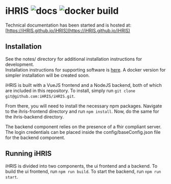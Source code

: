 # iHRIS ![docs](https://github.com/iHRIS/iHRIS/workflows/docs/badge.svg) ![docker build](https://github.com/iHRIS/iHRIS/workflows/docker/badge.svg)

Technical documentation has been started and is hosted at: [https://iHRIS.github.io/iHRIS](https://iHRIS.github.io/iHRIS)

## Installation

See the notes/ directory for additional installation instructions for development.  
Installation instructions for supporting software is [here](notes/install.md).
A docker version for simpler installation will be created soon.

iHRIS is built with a VueJS frontend and a NodeJS backend, both of which are included 
in this repository. To install, simply run 
`git clone git@github.com:iHRIS/iHRIS.git`.

From there, you will need to install the necessary npm packages. Navigate to the 
ihris-frontend directory and run `npm install`. Now, do the same for the ihris-backend 
directory.


The backend component relies on the presence of a fhir compliant server. 
The login credentials can be placed inside the config/baseConfig.json file for 
the backend component.

## Running iHRIS
iHRIS is divided into two components, the ui frontend and a backend. To build the 
ui frontend, run `npm run build`. To start the backend, run `npm run start`.

